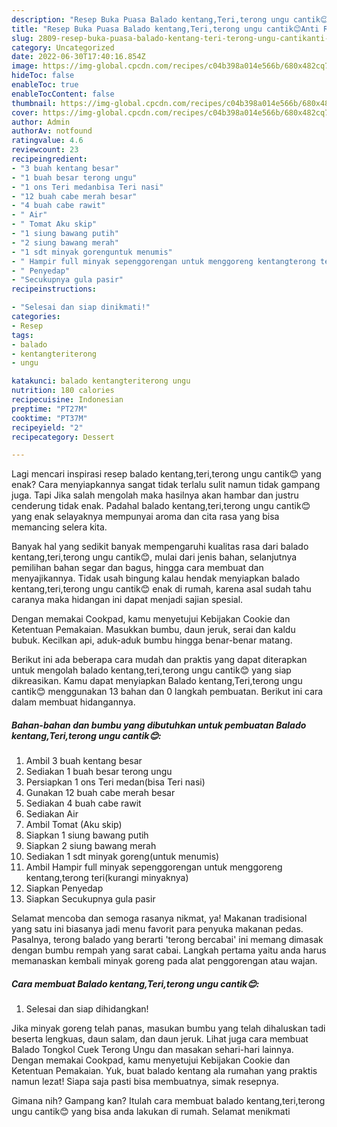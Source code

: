 ```yaml
---
description: "Resep Buka Puasa Balado kentang,Teri,terong ungu cantik😊Anti Ribet"
title: "Resep Buka Puasa Balado kentang,Teri,terong ungu cantik😊Anti Ribet"
slug: 2809-resep-buka-puasa-balado-kentang-teri-terong-ungu-cantikanti-ribet
category: Uncategorized
date: 2022-06-30T17:40:16.854Z
image: https://img-global.cpcdn.com/recipes/c04b398a014e566b/680x482cq70/balado-kentangteriterong-ungu-cantik-foto-resep-utama.jpg
hideToc: false
enableToc: true
enableTocContent: false
thumbnail: https://img-global.cpcdn.com/recipes/c04b398a014e566b/680x482cq70/balado-kentangteriterong-ungu-cantik-foto-resep-utama.jpg
cover: https://img-global.cpcdn.com/recipes/c04b398a014e566b/680x482cq70/balado-kentangteriterong-ungu-cantik-foto-resep-utama.jpg
author: Admin
authorAv: notfound
ratingvalue: 4.6
reviewcount: 23
recipeingredient:
- "3 buah kentang besar"
- "1 buah besar terong ungu"
- "1 ons Teri medanbisa Teri nasi"
- "12 buah cabe merah besar"
- "4 buah cabe rawit"
- " Air"
- " Tomat Aku skip"
- "1 siung bawang putih"
- "2 siung bawang merah"
- "1 sdt minyak gorenguntuk menumis"
- " Hampir full minyak sepenggorengan untuk menggoreng kentangterong terikurangi minyaknya"
- " Penyedap"
- "Secukupnya gula pasir"
recipeinstructions:

- "Selesai dan siap dinikmati!"
categories:
- Resep
tags:
- balado
- kentangteriterong
- ungu

katakunci: balado kentangteriterong ungu 
nutrition: 180 calories
recipecuisine: Indonesian
preptime: "PT27M"
cooktime: "PT37M"
recipeyield: "2"
recipecategory: Dessert

---
```



Lagi mencari inspirasi resep balado kentang,teri,terong ungu cantik😊 yang enak? Cara menyiapkannya sangat tidak terlalu sulit namun tidak gampang juga. Tapi Jika salah mengolah maka hasilnya akan hambar dan justru cenderung tidak enak. Padahal balado kentang,teri,terong ungu cantik😊 yang enak selayaknya mempunyai aroma dan cita rasa yang bisa memancing selera kita.


Banyak hal yang sedikit banyak mempengaruhi kualitas rasa dari balado kentang,teri,terong ungu cantik😊, mulai dari jenis bahan, selanjutnya pemilihan bahan segar dan bagus, hingga cara membuat dan menyajikannya. Tidak usah bingung kalau hendak menyiapkan balado kentang,teri,terong ungu cantik😊 enak di rumah, karena asal sudah tahu caranya maka hidangan ini dapat menjadi sajian spesial.

Dengan memakai Cookpad, kamu menyetujui Kebijakan Cookie dan Ketentuan Pemakaian. Masukkan bumbu, daun jeruk, serai dan kaldu bubuk. Kecilkan api, aduk-aduk bumbu hingga benar-benar matang.


Berikut ini ada beberapa cara mudah dan praktis yang dapat diterapkan untuk mengolah balado kentang,teri,terong ungu cantik😊 yang siap dikreasikan. Kamu dapat menyiapkan Balado kentang,Teri,terong ungu cantik😊 menggunakan 13 bahan dan 0 langkah pembuatan. Berikut ini cara dalam membuat hidangannya.

<!--inarticleads1-->

##### Bahan-bahan dan bumbu yang dibutuhkan untuk pembuatan Balado kentang,Teri,terong ungu cantik😊:

1. Ambil 3 buah kentang besar
1. Sediakan 1 buah besar terong ungu
1. Persiapkan 1 ons Teri medan(bisa Teri nasi)
1. Gunakan 12 buah cabe merah besar
1. Sediakan 4 buah cabe rawit
1. Sediakan  Air
1. Ambil  Tomat (Aku skip)
1. Siapkan 1 siung bawang putih
1. Siapkan 2 siung bawang merah
1. Sediakan 1 sdt minyak goreng(untuk menumis)
1. Ambil  Hampir full minyak sepenggorengan untuk menggoreng kentang,terong teri(kurangi minyaknya)
1. Siapkan  Penyedap
1. Siapkan Secukupnya gula pasir


Selamat mencoba dan semoga rasanya nikmat, ya! Makanan tradisional yang satu ini biasanya jadi menu favorit para penyuka makanan pedas. Pasalnya, terong balado yang berarti &#39;terong bercabai&#39; ini memang dimasak dengan bumbu rempah yang sarat cabai. Langkah pertama yaitu anda harus memanaskan kembali minyak goreng pada alat penggorengan atau wajan. 

<!--inarticleads2-->

##### Cara membuat Balado kentang,Teri,terong ungu cantik😊:


1. Selesai dan siap dihidangkan!

Jika minyak goreng telah panas, masukan bumbu yang telah dihaluskan tadi beserta lengkuas, daun salam, dan daun jeruk. Lihat juga cara membuat Balado Tongkol Cuek Terong Ungu dan masakan sehari-hari lainnya. Dengan memakai Cookpad, kamu menyetujui Kebijakan Cookie dan Ketentuan Pemakaian. Yuk, buat balado kentang ala rumahan yang praktis namun lezat! Siapa saja pasti bisa membuatnya, simak resepnya. 

Gimana nih? Gampang kan? Itulah cara membuat balado kentang,teri,terong ungu cantik😊 yang bisa anda lakukan di rumah. Selamat menikmati
